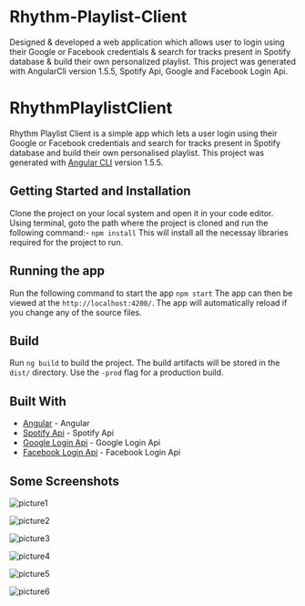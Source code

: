 # Rhythm-Playlist-Client
Designed &amp; developed a web application which allows user to login using their Google or Facebook credentials &amp; search for tracks present in Spotify database &amp; build their own personalized playlist. This project was generated with AngularCli version 1.5.5, Spotify Api, Google and Facebook Login Api.

# RhythmPlaylistClient

Rhythm Playlist Client is a simple app which lets a user login using their Google or Facebook credentials and search for tracks present in Spotify database and build their own personalised playlist.
This project was generated with [Angular CLI](https://github.com/angular/angular-cli) version 1.5.5.


## Getting Started and Installation

Clone the project on your local system and open it in your code editor.
Using terminal, goto the path where the project is cloned and run the following command:-
`npm install`
This will install all the necessay libraries required for the project to run.

## Running the app
Run the following command to start the app
`npm start`
The app can then be viewed at the `http://localhost:4200/`. The app will automatically reload if you change any of the source files.

## Build

Run `ng build` to build the project. The build artifacts will be stored in the `dist/` directory. Use the `-prod` flag for a production build.

## Built With

- [Angular](https://angular.io/) - Angular
- [Spotify Api](https://developer.spotify.com/web-api/) - Spotify Api
- [Google Login Api](https://developers.google.com/apis-explorer/#p/) - Google Login Api
- [Facebook Login Api](https://developers.facebook.com/) - Facebook Login Api

## Some Screenshots

![picture1](https://user-images.githubusercontent.com/32042786/35406189-3b832cee-01d6-11e8-90be-bbad60038998.png)

![picture2](https://user-images.githubusercontent.com/32042786/35406198-3f971afc-01d6-11e8-99b7-0369bf1d176d.png)

![picture3](https://user-images.githubusercontent.com/32042786/35406209-42aad01c-01d6-11e8-8481-913641db6094.png)

![picture4](https://user-images.githubusercontent.com/32042786/35406222-4a7f12c6-01d6-11e8-8955-6d8da0f19db0.png)

![picture5](https://user-images.githubusercontent.com/32042786/35406230-509d9a6a-01d6-11e8-9d39-8abd709c8839.png)

![picture6](https://user-images.githubusercontent.com/32042786/35406241-57e72d18-01d6-11e8-8baa-dc988faff3be.png)
